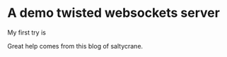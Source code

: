 A demo twisted websockets server
================================

My first try is 

Great help comes from this blog of saltycrane.

